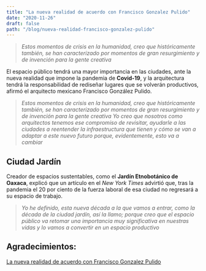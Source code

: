 ```yaml
---
title: "La nueva realidad de acuerdo con Francisco Gonzalez Pulido"
date: "2020-11-26"
draft: false
path: "/blog/nueva-realidad-francisco-gonzalez-pulido"
---
```


> *Estos momentos de crisis en la humanidad, creo que históricamente también, se han caracterizado por momentos de gran resurgimiento y de invención para la gente creativa*

El espacio público tendrá una mayor importancia en las ciudades, ante la nueva realidad que impone la pandemia de **Covid-19**, y la arquitectura tendrá la responsabilidad de rediseñar lugares que se volverán productivos, afirmó el arquitecto mexicano Francisco González Pulido.

> *Estos momentos de crisis en la humanidad, creo que históricamente también, se han caracterizado por momentos de gran resurgimiento y de invención para la gente creativa*
> *Yo creo que nosotros como arquitectos tenemos ese compromiso de revisitar, ayudarle a las ciudades a reentender la infraestructura que tienen y cómo se van a adaptar a este nuevo futuro porque, evidentemente, esto va a cambiar*

## Ciudad Jardín

Creador de espacios sustentables, como el **Jardín Etnobotánico de Oaxaca**, explicó que un artículo en el *New York Times* advirtió que, tras la pandemia el 20 por ciento de la fuerza laboral de esa ciudad no regresará a su espacio de trabajo.

> *Yo he definido, esta nueva década a la que vamos a entrar, como la década de la ciudad jardín, así la llamo; porque creo que el espacio público va retomar una importancia muy significativa en nuestras vidas y lo vamos a convertir en un espacio productivo*

## Agradecimientos:
[La nueva realidad de acuerdo con Francisco Gonzalez Pulido](https://www.excelsior.com.mx/nacional/la-arquitectura-tendra-que-redisenar-la-nueva-realidad-francisco-gonzalez-pulido/1419034)